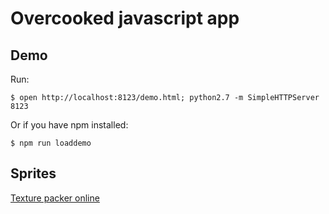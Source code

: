 # Overcooked javascript app

## Demo
Run:
```
$ open http://localhost:8123/demo.html; python2.7 -m SimpleHTTPServer 8123
```

Or if you have npm installed:
```
$ npm run loaddemo
```

## Sprites
[Texture packer online](https://www.codeandweb.com/tp-online/index.html?layout=horizontal&show-settings=false)